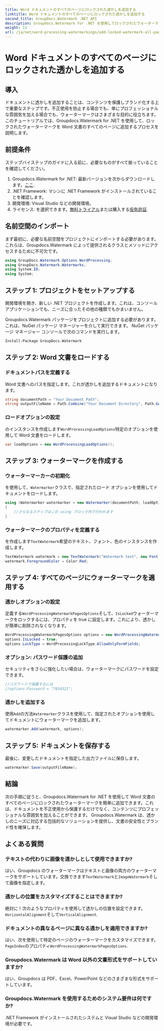 ```yaml
---
title: Word ドキュメントのすべてのページにロックされた透かしを追加する
linktitle: Word ドキュメントのすべてのページにロックされた透かしを追加する
second_title: GroupDocs.Watermark .NET API
description: Groupdocs.Watermark for .NET を使用してロックされたウォーターマークを追加し、ドキュメントを保護します。簡単に実装するには、ステップバイステップのガイドに従ってください。
weight: 11
url: /ja/net/word-processing-watermarkings/add-locked-watermark-all-pages-word-docs/
---
```


# Word ドキュメントのすべてのページにロックされた透かしを追加する

## 導入
ドキュメントに透かしを追加することは、コンテンツを保護しブランド化する上で重要なステップです。不正使用を防止する場合でも、単にプロフェッショナルな雰囲気を加える場合でも、ウォーターマークはさまざまな目的に役立ちます。このチュートリアルでは、Groupdocs.Watermark for .NET を使用して、ロックされたウォーターマークを Word 文書のすべてのページに追加するプロセスを説明します。
## 前提条件
ステップバイステップのガイドに入る前に、必要なものがすべて揃っていることを確認してください。
1. Groupdocs.Watermark for .NET: 最新バージョンを次からダウンロードします。[ここ](https://releases.groupdocs.com/Watermark/net/).
2. .NET Framework: マシンに .NET Framework がインストールされていることを確認します。
3. 開発環境: Visual Studio などの開発環境。
4. ライセンス: を選択できます。[無料トライアル](https://releases.groupdocs.com/)または購入する[仮免許証](https://purchase.groupdocs.com/temporary-license/).
## 名前空間のインポート
まず最初に、必要な名前空間をプロジェクトにインポートする必要があります。これらは、Groupdocs.Watermark によって提供されるクラスとメソッドにアクセスするために不可欠です。
```csharp
using GroupDocs.Watermark.Options.WordProcessing;
using GroupDocs.Watermark.Watermarks;
using System.IO;
using System;
```
## ステップ 1: プロジェクトをセットアップする

開発環境を開き、新しい .NET プロジェクトを作成します。これは、コンソール アプリケーションでも、ニーズに合ったその他の種類でもかまいません。

Groupdocs.Watermark パッケージをプロジェクトに追加する必要があります。これは、NuGet パッケージ マネージャーを介して実行できます。 NuGet パッケージ マネージャー コンソールで次のコマンドを実行します。
```sh
Install-Package GroupDocs.Watermark
```
## ステップ 2: Word 文書をロードする
### ドキュメントパスを定義する
Word 文書へのパスを指定します。これが透かしを追加するドキュメントになります。
```csharp
string documentPath = "Your Document Path";
string outputFileName = Path.Combine("Your Document Directory", Path.GetFileName(documentPath));
```
### ロードオプションの設定
のインスタンスを作成します`WordProcessingLoadOptions`特定のオプションを使用して Word 文書をロードします。
```csharp
var loadOptions = new WordProcessingLoadOptions();
```
## ステップ 3: ウォーターマークを作成する
### ウォーターマーカーの初期化
を使用して、`Watermarker`クラスで、指定されたロード オプションを使用してドキュメントをロードします。
```csharp
using (Watermarker watermarker = new Watermarker(documentPath, loadOptions))
{
    //さらなるステップはこの using ブロック内で行われます
}
```
### ウォーターマークのプロパティを定義する
を作成します`TextWatermark`希望のテキスト、フォント、色のインスタンスを作成します。
```csharp
TextWatermark watermark = new TextWatermark("Watermark text", new Font("Arial", 19));
watermark.ForegroundColor = Color.Red;
```
## ステップ 4: すべてのページにウォーターマークを適用する
### 透かしオプションの設定
定義する`WordProcessingWatermarkPagesOptions`そして、`IsLocked`ウォーターマークをロックするには、プロパティを true に設定します。これにより、透かしが簡単に削除されなくなります。
```csharp
WordProcessingWatermarkPagesOptions options = new WordProcessingWatermarkPagesOptions();
options.IsLocked = true;
options.LockType = WordProcessingLockType.AllowOnlyFormFields;
```
### オプション: パスワード保護の追加
セキュリティをさらに強化したい場合は、ウォーターマークにパスワードを設定できます。
```csharp
//パスワードで保護するには
//options.Password = "7654321";
```
### 透かしを追加する
使用`Add`の方法`Watermarker`クラスを使用して、指定されたオプションを使用してドキュメントにウォーターマークを追加します。
```csharp
watermarker.Add(watermark, options);
```
## ステップ 5: ドキュメントを保存する
最後に、変更したドキュメントを指定した出力ファイルに保存します。
```csharp
watermarker.Save(outputFileName);
```

## 結論
次の手順に従うと、Groupdocs.Watermark for .NET を使用して Word 文書のすべてのページにロックされたウォーターマークを簡単に追加できます。これは、ドキュメントを不正使用から保護するだけでなく、コンテンツにプロフェッショナルな雰囲気を加えることができます。 Groupdocs.Watermark は、透かしのニーズに対応する包括的なソリューションを提供し、文書の安全性とブランド性を確保します。
## よくある質問
### テキストの代わりに画像を透かしとして使用できますか?
はい、Groupdocs のウォーターマークはテキストと画像の両方のウォーターマークをサポートしています。交換できます`TextWatermark`と`ImageWatermark`そして画像を指定します。
### 透かしの位置をカスタマイズすることはできますか?
絶対に！次のようなプロパティを使用して透かしの位置を設定できます。`HorizontalAlignment`そして`VerticalAlignment`.
### ドキュメントの異なるページに異なる透かしを適用できますか?
はい、次を使用して特定のページのウォーターマークをカスタマイズできます。`PageIndex`のプロパティ`WordProcessingWatermarkPagesOptions`.
### Groupdocs.Watermark は Word 以外の文書形式をサポートしていますか?
はい、Groupdocs は PDF、Excel、PowerPoint などのさまざまな形式をサポートしています。
### Groupdocs.Watermark を使用するためのシステム要件は何ですか?
.NET Framework がインストールされたシステムと Visual Studio などの開発環境が必要です。